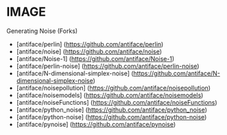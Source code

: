 IMAGE
=====
Generating Noise (Forks)
* [antiface/perlin] (https://github.com/antiface/perlin)
* [antiface/noise] (https://github.com/antiface/noise)
* [antiface/Noise-1] (https://github.com/antiface/Noise-1)
* [antiface/perlin-noise] (https://github.com/antiface/perlin-noise)
* [antiface/N-dimensional-simplex-noise] (https://github.com/antiface/N-dimensional-simplex-noise)
* [antiface/noisepollution] (https://github.com/antiface/noisepollution)
* [antiface/noisemodels] (https://github.com/antiface/noisemodels)
* [antiface/noiseFunctions] (https://github.com/antiface/noiseFunctions)
* [antiface/python_noise] (https://github.com/antiface/python_noise)
* [antiface/python-noise] (https://github.com/antiface/python-noise)
* [antiface/pynoise] (https://github.com/antiface/pynoise)
